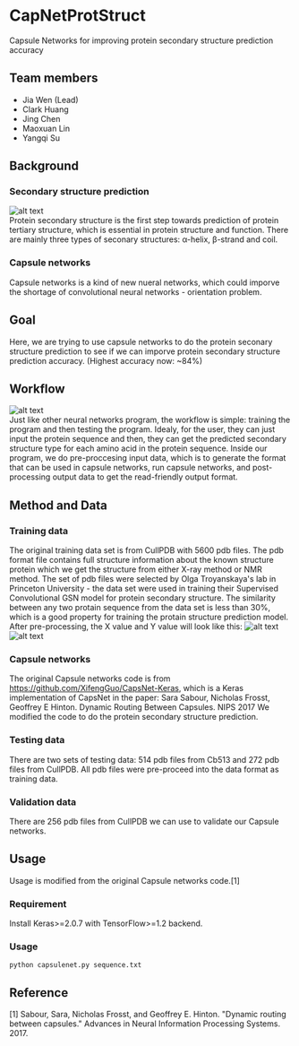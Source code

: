 # CapNetProtStruct
Capsule Networks for improving protein secondary structure prediction accuracy

## Team members

- Jia Wen (Lead)
- Clark Huang
- Jing Chen
- Maoxuan Lin
- Yangqi Su

## Background

### Secondary structure prediction
![alt text](https://github.com/NCBI-Hackathons/CapNetProtStruct/blob/master/image/pymol_2.png)
<br />
Protein secondary structure is the first step towards prediction of protein tertiary structure, which is essential in protein structure and function. There are mainly three types of seconary structures: α-helix, β-strand and coil.  
### Capsule networks
Capsule networks is a kind of new nueral networks, which could imporve the shortage of convolutional neural networks - orientation problem.
## Goal

Here, we are trying to use capsule networks to do the protein seconary structure prediction to see if we can imporve protein secondary structure prediction accuracy. (Highest accuracy now: ~84%)

## Workflow
![alt text](https://github.com/NCBI-Hackathons/CapNetProtStruct/blob/master/image/workflow.png)
<br />
Just like other neural networks program, the workflow is simple: training the program and then testing the program. Idealy, for the user, they can just input the protein sequence and then, they can get the predicted secondary structure type for each amino acid in the protein sequence. Inside our program, we do pre-proccesing input data, which is to generate the format that can be used in capsule networks, run capsule networks, and post-processing output data to get the read-friendly output format. 

## Method and Data

### Training data
The original training data set is from CullPDB with 5600 pdb files. The pdb format file contains full structure information about the known structure protein which we get the structure from either X-ray method or NMR method. The set of pdb files were selected by Olga Troyanskaya's lab in Princeton University - the data set were used in training their Supervised Convolutional GSN model for protein secondary structure. The similarity between any two protain sequence from the data set is less than 30%, which is a good property for training the protain structure prediction model. <br />
After pre-processing, the X value and Y value will look like this: 
![alt text](https://github.com/NCBI-Hackathons/CapNetProtStruct/blob/master/image/Input.png)
<br />
![alt text](https://github.com/NCBI-Hackathons/CapNetProtStruct/blob/master/image/Intput_Y.png)
<br />
### Capsule networks
The original Capsule networks code is from https://github.com/XifengGuo/CapsNet-Keras, which is a Keras implementation of CapsNet in the paper:
Sara Sabour, Nicholas Frosst, Geoffrey E Hinton. Dynamic Routing Between Capsules. NIPS 2017
We modified the code to do the protein secondary structure prediction. 
### Testing data
There are two sets of testing data: 514 pdb files from Cb513 and 272 pdb files from CullPDB. All pdb files were pre-proceed into the data format as training data. 
### Validation data
There are 256 pdb files from CullPDB we can use to validate our Capsule networks. 
## Usage
Usage is modified from the original Capsule networks code.[1]
### Requirement
Install Keras>=2.0.7 with TensorFlow>=1.2 backend.

### Usage
```
python capsulenet.py sequence.txt
```

## Reference
[1] Sabour, Sara, Nicholas Frosst, and Geoffrey E. Hinton. "Dynamic routing between capsules." Advances in Neural Information Processing Systems. 2017.
